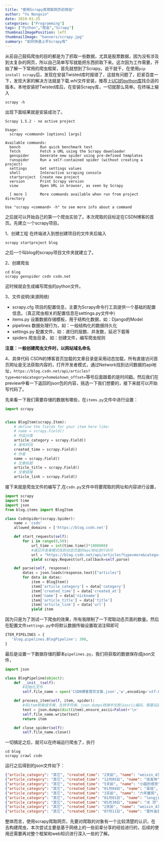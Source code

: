 ```yaml
---
title: "使用Scrapy库爬取网页初体验"
author: "Yu Nongxin"
date: 2019-01-25
categories: ["Programming"]
tags: ["Python","爬虫","Scrapy"]
thumbnailImagePosition: left
thumbnailImage: "banners/scrapy.jpg"
summary: "如何快速上手Scrapy库"
---
```


从前自己鼓捣爬虫的目的都是为了抓取一些数据，尤其是股票数据，因为没有涉及到太复杂的网页，所以自己简单写写就能把东西抓取下来。这次因为工作需要，开始了解一下常用的爬虫框架，首先就想到了Scrapy。说干就干，在使用`pip install scrapy`后，发现在安装Twisted库时报错了，这就有问题了，赶紧百度一下，发现大家的解决方法就是下载.whl文件安装，推荐上[UCI的python库](https://www.lfd.uci.edu/~gohlke/pythonlibs/)找合适的版本。本地安装好Twisted库后，在安装Scrapy库，一切就那么简单。在终端上输入
```
scrapy -h
```
出现下面结果就是安装成功了。
```
Scrapy 1.5.2 - no active project

Usage:
  scrapy <command> [options] [args]

Available commands:
  bench         Run quick benchmark test
  fetch         Fetch a URL using the Scrapy downloader
  genspider     Generate new spider using pre-defined templates
  runspider     Run a self-contained spider (without creating a project)
  settings      Get settings values
  shell         Interactive scraping console
  startproject  Create new project
  version       Print Scrapy version
  view          Open URL in browser, as seen by Scrapy

  [ more ]      More commands available when run from project directory

Use "scrapy <command> -h" to see more info about a command
```
之后就可以开始自己的第一个爬虫实验了。本次爬取的目标定在CSDN博客的首页。先建立一个scrapy项目。

1、创建工程
在终端进入到想创建项目的文件夹后输入
```
scrapy startproject blog
```
之后一个叫blog的scrapy项目文件夹就建立了。

2、创建爬虫
```
cd blog
scrapy genspider csdn csdn.net
```
这时候就会生成编写爬虫的python文件。

3、文件说明(来源网络)
- scrapy.cfg  项目的配置信息，主要为Scrapy命令行工具提供一个基础的配置信息。（真正爬虫相关的配置信息在settings.py文件中）
- items.py    设置数据存储模板，用于结构化数据，如：Django的Model
- pipelines    数据处理行为，如：一般结构化的数据持久化
- settings.py 配置文件，如：递归的层数、并发数，延迟下载等
- spiders      爬虫目录，如：创建文件，编写爬虫规则

**注意：一般创建爬虫文件时，以网站域名命名**

4、具体代码
CSDN的博客首页加载的文章目录是采用动态加载，所有直接访问首页网址是无法获取内容的，打开开发者模式，通过Network找到访问数据的api地址，`https://blog.csdn.net/api/articles?type=more&category=home&shown_offset=`等号后面跟着的是时间戳。然后我们在preview中看一下返回的json包的内容，挑选一下我们想要的，接下来就可以开始写代码了。

先来看一下我们需要存储的数据有哪些，在`items.py`文件中进行设置：
```python
import scrapy


class BlogItem(scrapy.Item):
    # define the fields for your item here like:
    # name = scrapy.Field()
    # 作品分类
    article_category = scrapy.Field()
    # 发布时间
    created_time = scrapy.Field()
    # 作者
    name = scrapy.Field()
    # 文章标题
    article_title = scrapy.Field()
    # 文章链接
    article_link = scrapy.Field()
```
接下来就是爬虫文件的编写了,在`csdn.py`文件中将要爬取的网址和内容进行设置，
```python
import scrapy
import time
import json
from blog.items import BlogItem

class CsdnSpider(scrapy.Spider):
    name = 'csdn'
    allowed_domains = ['https://blog.csdn.net']

    def start_requests(self):
        for i in range(0,50):
            url_time = int(time.time()*1000000)
            #通过开发者模式找到动态页面的api地址进行访问
            url = "https://blog.csdn.net/api/articles?type=more&category=home&shown_offset="+str(url_time)
            yield scrapy.Request(url,callback=self.parse)

    def parse(self, response):
        datas = json.loads(response.text)["articles"]
        for data in datas:
            item = BlogItem()
            item['article_category'] = data['category']
            item['created_time'] = data['created_at']
            item['name'] = data['nickname']
            item['article_title'] = data['title']
            item['article_link'] = data['url']
            yield item
```
因为只是为了测试一下爬虫的效果，所有我限制了一下爬取动态页面的数量。然后在配置文件`settings.py`中将默认数据传输设置取消注释即可
```python
ITEM_PIPELINES = {
   'blog.pipelines.BlogPipeline': 300,
}
```
最后是设置一下数据存储的脚本`pipelines.py`，我们将获取的数据保存成json文件，
```python
import json

class BlogPipeline(object):
    def __init__(self):
        #初始化文件
        self.file_name = open('CSDN博客首页文章.json','w',encoding='utf-8')

    def process_item(self, item, spider):
        #将item转换成字典，在转字符串，json.dumps转换中文默认ascii编码，需要设置一下
        text = json.dumps(dict(item),ensure_ascii=False)+'\n'
        self.file_name.write(text)
        return item

    def close_spider(self):
        self.file_name.close()
```
一切搞定之后，就可以在终端运行爬虫了，执行
```
cd blog
scrapy crawl csdn
```
运行之后得到的json文件如下：
```json
{"article_category": "其它", "created_time": "2天前", "name": "weixin_43932460", "article_title": "适合教孩子编码的 7 款免费编程语言", "article_link": "https://blog.csdn.net/weixin_43932460/article/details/86592099"}
{"article_category": "其它", "created_time": "12月05日", "name": "张高伟", "article_title": "mysql的sql_mode 模式修改 my.cnf", "article_link": "https://blog.csdn.net/qq_36663951/article/details/78720091"}
{"article_category": "其它", "created_time": "5天前", "name": "小姐的感觉", "article_title": "我要带徒弟学JAVA架构   写架构，非用架构", "article_link": "https://blog.csdn.net/fswhwd/article/details/86551852"}
{"article_category": "其它", "created_time": "01月04日", "name": "吴烜", "article_title": "编程语言试验之Antlr4+JavaScript实现&quot;圈4&quot;", "article_link": "https://blog.csdn.net/wuxuanecios/article/details/85748721"}
{"article_category": "其它", "created_time": "3天前", "name": "六年鹿苑", "article_title": "mybatis架构浅析", "article_link": "https://blog.csdn.net/weixin_41477980/article/details/86570603"}
{"article_category": "其它", "created_time": "01月01日", "name": "longji", "article_title": "微软基于F#的 Liqui|&gt; 量子编程语言", "article_link": "https://blog.csdn.net/longji/article/details/85530666"}
{"article_category": "其它", "created_time": "05月30日", "name": "冰 河", "article_title": "Hadoop之&mdash;&mdash; WARN util.NativeCodeLoader: Unable to load native-hadoop library for your platform...", "article_link": "https://blog.csdn.net/l1028386804/article/details/51538611"}
{"article_category": "其它", "created_time": "2天前", "name": "weixin_43932460", "article_title": "多种编程语言的优缺点梳理", "article_link": "https://blog.csdn.net/weixin_43932460/article/details/86575118"}
{"article_category": "其它", "created_time": "07月11日", "name": "意外金喜", "article_title": "nodejs模块nodemailer基本使用-邮件发送(支持附件)", "article_link": "https://blog.csdn.net/zzwwjjdj1/article/details/51878392"}
```
整体而言，使用scrapy爬取网页，先要对爬取的对象有一个比较清楚的认识，在去构建爬虫，本次尝试主要是基于网络上的一些前辈分享的经验进行的，后续的使用还需要再对整个框架和web知识进行深入一些的了解。
